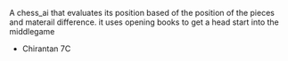 A chess_ai that evaluates its position based of the position of the pieces and materail difference. it uses opening books to get a head start into the middlegame
- Chirantan 7C

